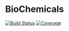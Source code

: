 # BioChemicals

[![Build Status](https://github.com/yufongpeng/BioChemicals.jl/actions/workflows/CI.yml/badge.svg?branch=master)](https://github.com/yufongpeng/BioChemicals.jl/actions/workflows/CI.yml?query=branch%3Amaster)
[![Coverage](https://codecov.io/gh/yufongpeng/BioChemicals.jl/branch/master/graph/badge.svg)](https://codecov.io/gh/yufongpeng/BioChemicals.jl)
